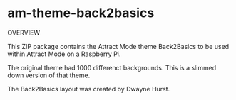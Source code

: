 # am-theme-back2basics

OVERVIEW

This ZIP package contains the Attract Mode theme Back2Basics to be used within Attract Mode on a Raspberry Pi.

The original theme had 1000 differenct backgrounds.  This is a slimmed down version of that theme.

The Back2Basics layout was created by Dwayne Hurst.
